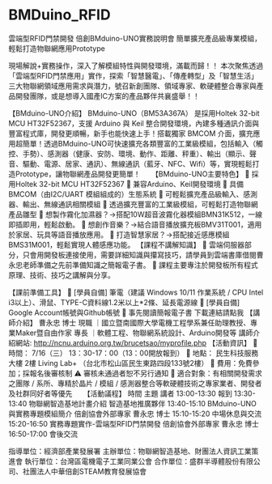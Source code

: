 # BMDuino_RFID
雲端型RFID門禁開發
倍創BMduino-UNO實務說明會
簡單擴充產品級專業模組，輕鬆打造物聯網應用Prototype

現場解說+實務操作，深入了解模組特性與開發環境，滿載而歸！！
本次聚焦透過「雲端型RFID門禁應用」實作，探索「智慧醫電」、「傳產轉型」及「智慧生活」三大物聯網領域應用需求與潛力，號召新創團隊、領域專家、軟硬體整合專家與產品開發團隊，或是想導入國產IC方案的產品夥伴共襄盛舉！！

【BMduino-UNO介紹】
BMduino-UNO（BM53A367A） 是採用Holtek 32-bit MCU HT32F52367，支援 Arduino 與 Keil 整合開發環境，內建多種通訊介面與豐富程式庫，開發更順暢，新手也能快速上手！搭載獨家 BMCOM 介面，擴充應用超簡單！透過BMduino-UNO可快速擴充各類豐富的工業級模組，包括輸入（觸控、手勢）、感測器（健康、安防、環境、動作、距離、秤重）、輸出（顯示、聲音、驅動、電源、居家、通訊）、無線通訊（藍牙、NFC、Wifi）等，實現輕鬆打造Prototype，讓物聯網產品開發更簡單！
 
【BMduino-UNO主要特色】
	採用Holtek 32-bit MCU HT32F52367
	兼容Arduino、Keil開發環境
	具備BMCOM（由I2C/UART 模組組成的）生態系統
	可輕鬆擴充產品級輸入、感測器、輸出、無線通訊相關模組
	透過擴充豐富的工業級模組，可輕鬆打造物聯網產品雛型
	想製作霧化加濕器？→搭配10W超音波霧化器模組BMN31K512，一線即插即用，輕鬆啟動。
	想創作音樂？→結合語音播放擴充板BMV31T001，適用於家居、玩具等語音播放應用。
	打造智慧家居？→搭配接近感應模組BMS31M001，輕鬆實現人體感應功能。
【課程不講解知識】
	雲端伺服器部分，只會用開發板連接使用，需要詳細知識與攥寫技巧，請學員到雲端書庫借閱曹永忠老師準備之先前準備知識之簡報電子書。
	課程主要專注於開發板所有程式原理、技術、技巧之講解與分享。

【課前準備工具】
	[學員自備] 筆電（建議 Windows 10/11 作業系統 / CPU Intel i3以上）、滑鼠、TYPE-C資料線1.2米以上*2條、延長電源線
	[學員自備] Google Account帳號與Github帳號
	事先閱讀簡報電子書  下載連結請點我
【講師介紹】
曹永忠 博士
現職 ｜國立暨南國際大學電機工程學系兼任助理教授、專業Maker暨自由作家
專長 ｜軟體工程、物聯網系統設計、Arduino開發等
講師介紹網站: http://ncnu.arduino.org.tw/brucetsao/myprofile.php
【活動資訊】
	時間： 7/16（三） 13：30-17：00（13：00開放報到）
	地點： 民生科技服務大樓 2樓 Living Lab+ （台北市松山區民生東路四段133號2樓）
	 費用：免費參加；採報名後審核制 ⚠️ 審核未通過者恕不另行通知
	 適合對象：有相關開發需求之團隊 / 系所、專精於晶片 / 模組 / 感測器整合等軟硬體技術之專家業者、開發者及社群同好者等優先
 
【活動議程】
時間	主題	講者
13:00-13:30	報到
13:30-13:40	物聯網智造基地計畫介紹	智造基地推廣夥伴
13:40-15:10	BMduino-UNO與實務專題模組簡介	倍創協會外部專家
曹永忠 博士
15:10-15:20	中場休息與交流
15:20-16:50	實務專題實作-雲端型RFID門禁開發	倍創協會外部專家
曹永忠 博士
16:50-17:00	會後交流

指導單位：經濟部產業發展署
主辦單位：物聯網智造基地、財團法人資訊工業策進會
執行單位：台灣區電機電子工業同業公會 
合作單位：盛群半導體股份有限公司、社團法人中華倍創STEAM教育發展協會

